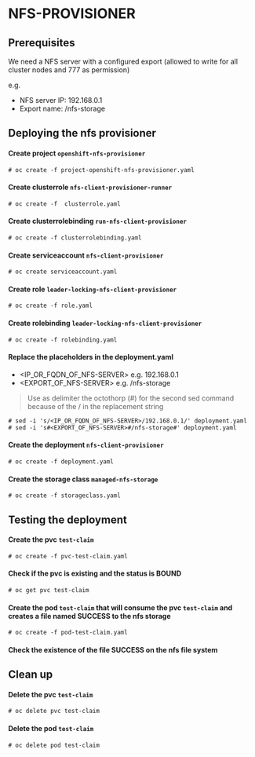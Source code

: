# NFS-PROVISIONER

## Prerequisites
We need a NFS server with a configured export (allowed to write for all cluster nodes and 777 as permission)

e.g.
- NFS server IP:  192.168.0.1
- Export name:    /nfs-storage

## Deploying the nfs provisioner

#### Create project `openshift-nfs-provisioner`
```
# oc create -f project-openshift-nfs-provisioner.yaml
```

#### Create clusterrole `nfs-client-provisioner-runner`
```
# oc create -f  clusterrole.yaml 
```

#### Create clusterrolebinding `run-nfs-client-provisioner`
```
# oc create -f clusterrolebinding.yaml 
```

#### Create serviceaccount `nfs-client-provisioner`
```
# oc create serviceaccount.yaml
```

#### Create role `leader-locking-nfs-client-provisioner`
```
# oc create -f role.yaml
```

#### Create rolebinding `leader-locking-nfs-client-provisioner`
```
# oc create -f rolebinding.yaml
```

#### Replace the placeholders in the deployment.yaml
- <IP_OR_FQDN_OF_NFS-SERVER>      e.g. 192.168.0.1 
- <EXPORT_OF_NFS-SERVER>          e.g. /nfs-storage

> Use as delimiter the octothorp (#) for the second sed command because of the / in the replacement string
```
# sed -i 's/<IP_OR_FQDN_OF_NFS-SERVER>/192.168.0.1/' deployment.yaml
# sed -i 's#<EXPORT_OF_NFS-SERVER>#/nfs-storage#' deployment.yaml
```

#### Create the deployment `nfs-client-provisioner`
```
# oc create -f deployment.yaml
```
#### Create the storage class `managed-nfs-storage`
```
# oc create -f storageclass.yaml
```

## Testing the deployment

#### Create the pvc `test-claim`
```
# oc create -f pvc-test-claim.yaml
```

#### Check if the pvc is existing and the status is BOUND
```
# oc get pvc test-claim
```

#### Create the pod `test-claim` that will consume the pvc `test-claim` and creates a file named SUCCESS to the nfs storage
```
# oc create -f pod-test-claim.yaml
```

#### Check the existence of the file SUCCESS on the nfs file system

## Clean up

#### Delete the pvc `test-claim`
```
# oc delete pvc test-claim
```

#### Delete the pod `test-claim`
```
# oc delete pod test-claim
```
